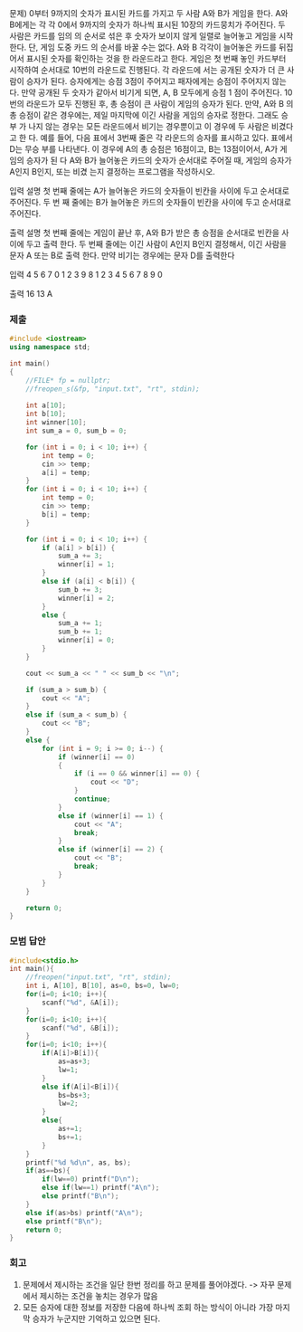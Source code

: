 문제)
0부터 9까지의 숫자가 표시된 카드를 가지고 두 사람 A와 B가 게임을 한다. A와 B에게는 각
각 0에서 9까지의 숫자가 하나씩 표시된 10장의 카드뭉치가 주어진다. 두 사람은 카드를 임의
의 순서로 섞은 후 숫자가 보이지 않게 일렬로 늘어놓고 게임을 시작한다. 단, 게임 도중 카드
의 순서를 바꿀 수는 없다.
A와 B 각각이 늘어놓은 카드를 뒤집어서 표시된 숫자를 확인하는 것을 한 라운드라고 한다. 
게임은 첫 번째 놓인 카드부터 시작하여 순서대로 10번의 라운드로 진행된다. 각 라운드에
서는 공개된 숫자가 더 큰 사람이 승자가 된다. 승자에게는 승점 3점이 주어지고 패자에게는
승점이 주어지지 않는다. 만약 공개된 두 숫자가 같아서 비기게 되면, A, B 모두에게 승점 1
점이 주어진다.
10번의 라운드가 모두 진행된 후, 총 승점이 큰 사람이 게임의 승자가 된다. 만약, A와 B
의 총 승점이 같은 경우에는, 제일 마지막에 이긴 사람을 게임의 승자로 정한다. 그래도 승부
가 나지 않는 경우는 모든 라운드에서 비기는 경우뿐이고 이 경우에 두 사람은 비겼다고 한
다.
예를 들어, 다음 표에서 3번째 줄은 각 라운드의 승자를 표시하고 있다. 표에서 D는 무승
부를 나타낸다. 이 경우에 A의 총 승점은 16점이고, B는 13점이어서, A가 게임의 승자가 된
다
A와 B가 늘어놓은 카드의 숫자가 순서대로 주어질 때, 게임의 승자가 A인지 B인지, 또는 비겼
는지 결정하는 프로그램을 작성하시오.

입력 설명
첫 번째 줄에는 A가 늘어놓은 카드의 숫자들이 빈칸을 사이에 두고 순서대로 주어진다. 두 번
째 줄에는 B가 늘어놓은 카드의 숫자들이 빈칸을 사이에 두고 순서대로 주어진다.

출력 설명
첫 번째 줄에는 게임이 끝난 후, A와 B가 받은 총 승점을 순서대로 빈칸을 사이에 두고 출력
한다. 두 번째 줄에는 이긴 사람이 A인지 B인지 결정해서, 이긴 사람을 문자 A 또는 B로 출력
한다. 만약 비기는 경우에는 문자 D를 출력한다

입력
4 5 6 7 0 1 2 3 9 8
1 2 3 4 5 6 7 8 9 0

출력
16 13
A

### 제출
``` Cpp
#include <iostream> 
using namespace std;

int main()
{
	//FILE* fp = nullptr;
	//freopen_s(&fp, "input.txt", "rt", stdin);
	
	int a[10];
	int b[10];
	int winner[10];
	int sum_a = 0, sum_b = 0;

	for (int i = 0; i < 10; i++) {
		int temp = 0;
		cin >> temp;
		a[i] = temp;
	}
	for (int i = 0; i < 10; i++) {
		int temp = 0;
		cin >> temp;
		b[i] = temp;
	}

	for (int i = 0; i < 10; i++) {
		if (a[i] > b[i]) {
			sum_a += 3;
			winner[i] = 1;
		}
		else if (a[i] < b[i]) {
			sum_b += 3;
			winner[i] = 2;
		}
		else {
			sum_a += 1;
			sum_b += 1;
			winner[i] = 0;
		}
	}

	cout << sum_a << " " << sum_b << "\n";

	if (sum_a > sum_b) {
		cout << "A";
	}
	else if (sum_a < sum_b) {
		cout << "B";
	}
	else {
		for (int i = 9; i >= 0; i--) {
			if (winner[i] == 0)
			{
				if (i == 0 && winner[i] == 0) {
					cout << "D";
				}
				continue;
			}
			else if (winner[i] == 1) {
				cout << "A";
				break;
			}
			else if (winner[i] == 2) {
				cout << "B";
				break;
			}
		}
	}

	return 0;
}
```

### 모범 답안

``` Cpp
#include<stdio.h>			
int main(){
	//freopen("input.txt", "rt", stdin);
	int i, A[10], B[10], as=0, bs=0, lw=0;
	for(i=0; i<10; i++){
		scanf("%d", &A[i]);
	}
	for(i=0; i<10; i++){
		scanf("%d", &B[i]);
	}
	for(i=0; i<10; i++){
		if(A[i]>B[i]){
			as=as+3;
			lw=1;
		}
		else if(A[i]<B[i]){
			bs=bs+3;
			lw=2;
		}
		else{
			as+=1;
			bs+=1;
		}
	}
	printf("%d %d\n", as, bs);
	if(as==bs){
		if(lw==0) printf("D\n");
		else if(lw==1) printf("A\n");
		else printf("B\n");
	}
	else if(as>bs) printf("A\n");
	else printf("B\n");			
	return 0;
}
```

### 회고

1. 문제에서 제시하는 조건을 일단 한번 정리를 하고 문제를 풀어야겠다.
	-> 자꾸 문제에서 제시하는 조건을 놓치는 경우가 많음
2. 모든 승자에 대한 정보를 저장한 다음에 하나씩 조회 하는 방식이 아니라 가장 마지막 승자가 누군지만 기억하고 있으면 된다.